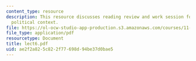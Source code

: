 ```yaml
---
content_type: resource
description: This resource discusses reading review and work session for Springfield
  political context.
file: https://ol-ocw-studio-app-production.s3.amazonaws.com/courses/11-945-springfield-studio-fall-2005/ae2f2a825c822f77698d94be37d0bae5_lect6.pdf
file_type: application/pdf
resourcetype: Document
title: lect6.pdf
uid: ae2f2a82-5c82-2f77-698d-94be37d0bae5
---
```


